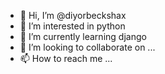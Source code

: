 - 👋 Hi, I’m @diyorbeckshax
- 👀 I’m interested in python
- 🌱 I’m currently learning django
- 💞️ I’m looking to collaborate on ...
- 📫 How to reach me ...

<!---
diyorbeckshax/diyorbeckshax is a ✨ special ✨ repository because its `README.md` (this file) appears on your GitHub profile.
You can click the Preview link to take a look at your changes.
--->
